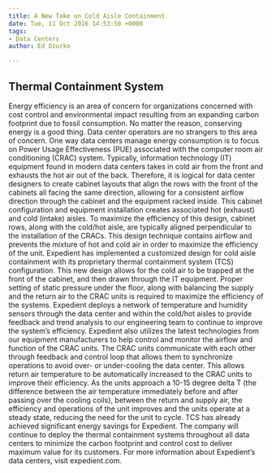```yaml
---
title: A New Take on Cold Aisle Containment
date: Tue, 11 Oct 2016 14:53:50 +0000
tags:
- Data Centers
author: Ed Dzurko

---
```

## Thermal Containment System

Energy efficiency is an area of concern for organizations concerned with cost control and environmental impact resulting from an expanding carbon footprint due to fossil consumption. No matter the reason, conserving energy is a good thing. Data center operators are no strangers to this area of concern. One way data centers manage energy consumption is to focus on Power Usage Effectiveness (PUE) associated with the computer room air conditioning (CRAC) system. Typically, information technology (IT) equipment found in modern data centers takes in cold air from the front and exhausts the hot air out of the back. Therefore, it is logical for data center designers to create cabinet layouts that align the rows with the front of the cabinets all facing the same direction, allowing for a consistent airflow direction through the cabinet and the equipment racked inside. This cabinet configuration and equipment installation creates associated hot (exhaust) and cold (intake) aisles. To maximize the efficiency of this design, cabinet rows, along with the cold/hot aisle, are typically aligned perpendicular to the installation of the CRACs. This design technique contains airflow and prevents the mixture of hot and cold air in order to maximize the efficiency of the unit. Expedient has implemented a customized design for cold aisle containment with its proprietary thermal containment system (TCS) configuration. This new design allows for the cold air to be trapped at the front of the cabinet, and then drawn through the IT equipment. Proper setting of static pressure under the floor, along with balancing the supply and the return air to the CRAC units is required to maximize the efficiency of the systems. Expedient deploys a network of temperature and humidity sensors through the data center and within the cold/hot aisles to provide feedback and trend analysis to our engineering team to continue to improve the system’s efficiency. Expedient also utilizes the latest technologies from our equipment manufacturers to help control and monitor the airflow and function of the CRAC units. The CRAC units communicate with each other through feedback and control loop that allows them to synchronize operations to avoid over- or under-cooling the data center. This allows return air temperature to be automatically increased to the CRAC units to improve their efficiency. As the units approach a 10-15 degree delta T (the difference between the air temperature immediately before and after passing over the cooling coils), between the return and supply air, the efficiency and operations of the unit improves and the units operate at a steady state, reducing the need for the unit to cycle. TCS has already achieved significant energy savings for Expedient. The company will continue to deploy the thermal containment systems throughout all data centers to minimize the carbon footprint and control cost to deliver maximum value for its customers. For more information about Expedient’s data centers, visit expedient.com.